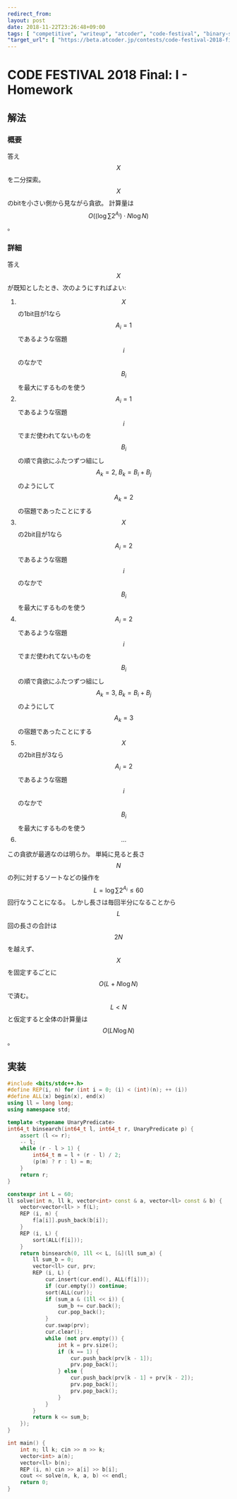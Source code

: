 ```yaml
---
redirect_from:
layout: post
date: 2018-11-22T23:26:48+09:00
tags: [ "competitive", "writeup", "atcoder", "code-festival", "binary-search", "greedy" ]
"target_url": [ "https://beta.atcoder.jp/contests/code-festival-2018-final/tasks/code_festival_2018_final_i" ]
---
```


# CODE FESTIVAL 2018 Final: I - Homework

## 解法

### 概要

答え $$X$$ を二分探索。
$$X$$ のbitを小さい側から見ながら貪欲。
計算量は $$O((\log \sum 2^{A_i}) \cdot N \log N)$$。

### 詳細

答え $$X$$ が既知としたとき、次のようにすればよい:

1.  $$X$$ の1bit目が1なら $$A_i = 1$$ であるような宿題 $$i$$ のなかで $$B_i$$ を最大にするものを使う
1.  $$A_i = 1$$ であるような宿題 $$i$$ でまだ使われてないものを $$B_i$$ の順で貪欲にふたつずつ組にし $$A_k = 2, \; B_k = B_i + B_j$$ のようにして $$A_k = 2$$ の宿題であったことにする
1.  $$X$$ の2bit目が1なら $$A_i = 2$$ であるような宿題 $$i$$ のなかで $$B_i$$ を最大にするものを使う
1.  $$A_i = 2$$ であるような宿題 $$i$$ でまだ使われてないものを $$B_i$$ の順で貪欲にふたつずつ組にし $$A_k = 3, \; B_k = B_i + B_j$$ のようにして $$A_k = 3$$ の宿題であったことにする
1.  $$X$$ の2bit目が3なら $$A_i = 2$$ であるような宿題 $$i$$ のなかで $$B_i$$ を最大にするものを使う
1.  $$\dots$$

この貪欲が最適なのは明らか。
単純に見ると長さ $$N$$ の列に対するソートなどの操作を $$L = \log \sum 2^{A_i} \le 60$$ 回行なうことになる。
しかし長さは毎回半分になることから $$L$$ 回の長さの合計は $$2N$$ を越えず、$$X$$ を固定するごとに $$O(L + N \log N)$$ で済む。
$$L \lt N$$ と仮定すると全体の計算量は $$O(L N \log N)$$。

## 実装

``` c++
#include <bits/stdc++.h>
#define REP(i, n) for (int i = 0; (i) < (int)(n); ++ (i))
#define ALL(x) begin(x), end(x)
using ll = long long;
using namespace std;

template <typename UnaryPredicate>
int64_t binsearch(int64_t l, int64_t r, UnaryPredicate p) {
    assert (l <= r);
    -- l;
    while (r - l > 1) {
        int64_t m = l + (r - l) / 2;
        (p(m) ? r : l) = m;
    }
    return r;
}

constexpr int L = 60;
ll solve(int n, ll k, vector<int> const & a, vector<ll> const & b) {
    vector<vector<ll> > f(L);
    REP (i, n) {
        f[a[i]].push_back(b[i]);
    }
    REP (i, L) {
        sort(ALL(f[i]));
    }
    return binsearch(0, 1ll << L, [&](ll sum_a) {
        ll sum_b = 0;
        vector<ll> cur, prv;
        REP (i, L) {
            cur.insert(cur.end(), ALL(f[i]));
            if (cur.empty()) continue;
            sort(ALL(cur));
            if (sum_a & (1ll << i)) {
                sum_b += cur.back();
                cur.pop_back();
            }
            cur.swap(prv);
            cur.clear();
            while (not prv.empty()) {
                int k = prv.size();
                if (k == 1) {
                    cur.push_back(prv[k - 1]);
                    prv.pop_back();
                } else {
                    cur.push_back(prv[k - 1] + prv[k - 2]);
                    prv.pop_back();
                    prv.pop_back();
                }
            }
        }
        return k <= sum_b;
    });
}

int main() {
    int n; ll k; cin >> n >> k;
    vector<int> a(n);
    vector<ll> b(n);
    REP (i, n) cin >> a[i] >> b[i];
    cout << solve(n, k, a, b) << endl;
    return 0;
}
```
